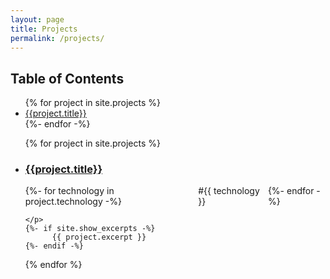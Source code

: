 ```yaml
---
layout: page
title: Projects
permalink: /projects/
---
```

<h2>Table of Contents</h2>
<ul style="max-height: 12em; overflow: auto;">
    {% for project in site.projects %}
      <li>
        <a href="#{{project.title | slugify}}">{{project.title}}</a>
      </li>
    {%- endfor -%}
</ul>

<ul class="post-list">
{% for project in site.projects %}
<li>
    <h3 id="{{project.title | slugify}}">
        <a href="{{project.permalink}}" class="post-link">{{project.title}} </a>
    </h3>
    <p style="display: flex; justify-content: left; gap: 10px;"> 
            {%- for technology in project.technology -%}
                <span>#{{ technology }}</span>
            {%- endfor -%}

    </p>
    {%- if site.show_excerpts -%}
          {{ project.excerpt }}
    {%- endif -%}
</li>
{% endfor %}
</ul>